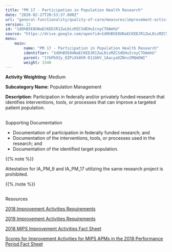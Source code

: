 ```yaml
---
title: "PM 17 - Participation in Population Health Research"
date: "2020-02-27T20:53:37.600Z"
url: "general-functionality/quality-of-care/measures/improvement-activities-measures/2018-improvement-activities/pm-17-participation-in-population-health-research.html"
version: 12
id: "1dOhB5E8UNaECKEDJR1ZwL0isMZCSdEHuIcnyC7OAmhU"
source: "https://drive.google.com/open?id=1dOhB5E8UNaECKEDJR1ZwL0isMZCSdEHuIcnyC7OAmhU"
menu:
    main:
        name: "PM 17 - Participation in Population Health Research"
        identifier: "1dOhB5E8UNaECKEDJR1ZwL0isMZCSdEHuIcnyC7OAmhU"
        parent: "1YbPb92y_0ZPiXk8hR-D11GKV_1AacyaOZNnv2MQmDWI"
        weight: 3340
---
```









**Activity Weighting**: Medium

**Subcategory Name**: Population Management

**Description**: Participation in federally and/or privately funded research that identifies interventions, tools, or processes that can improve a targeted patient population.







## 

Supporting Documentation

* Documentation of participation in federally funded research; and 
* Documentation of the interventions, tools, or processes used in the research; and 
* Documentation of the identified target population. 

{{% note %}}

Attestation for IA_PM_9 and IA_PM_17 utilizing the same research project is prohibited.

{{% /note %}}


## 

Resources

[2018 Improvement Activities Requirements](https://qpp.cms.gov/mips/improvement-activities?py=2018)

[2019 Improvement Activities Requirements](https://qpp.cms.gov/mips/improvement-activities?py=2019)

[2018 MIPS Improvement Activities Fact Sheet](https://qpp.cms.gov/resource/2018%20MIPS%20Improvement%20Activities%20Fact%20Sheet)

[Scores for Improvement Activities for MIPS APMs in the 2018 Performance Period Fact Sheet](https://qpp.cms.gov/resource/2018%20MIPS%20APMs%20improvement%20Activities%20scores%20fact%20sheet)

